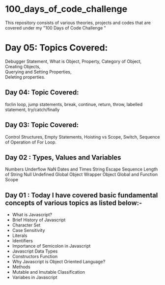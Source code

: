 # 100_days_of_code_challenge
This repository consists of various theories, projects and codes that are covered under my "100 Days of Code Challenge "

# Day 05: Topics Covered: 

Debugger Statement, 
What is Object, 
Property, 
Category of Object, 
Creating Objects,   
Querying and Setting Properties,  
Deleting properties.

## Day 04: Topic Covered: 
for/in loop, 
jump statements, 
break, 
continue, 
return, 
throw, 
labelled statement, 
try/catch/finally

  

## Day 03: Topic Covered: 
Control Structures, 
Empty Statements, 
Hoisting vs Scope, 
Switch, 
Sequence of Operation of For Loop.
 

## Day 02 : Types, Values and Variables

Numbers
Underflow
NaN
Dates and Times
String
Escape Sequence
Length of String
Null
Undefined
Global Object
Wrapper Object
Global and Function Scope

 

## Day 01 : Today I have covered basic fundamental concepts of various topics as listed below:-

- What is Javascript?
- Brief History  of Javascript
- Character Set
- Case Sensitivity
- Literals
- Identifiers
- Importance of Semicolon in Javascript
- Javascript Data Types
- Constructors Function
- Why Javascript is Object Oriented Language?
- Methods
- Mutable and Imutable Classification
- Variabes in Javascript
          
          
          
